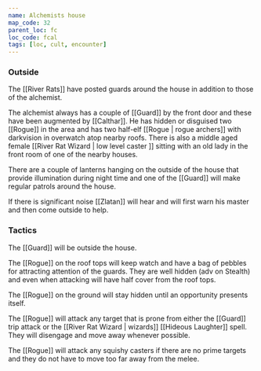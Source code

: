 ```yaml
---
name: Alchemists house
map_code: 32
parent_loc: fc
loc_code: fcal
tags: [loc, cult, encounter]
---
```

### Outside

The [[River Rats]] have posted guards around the house in addition to those of the alchemist.

The alchemist always has a couple of [[Guard]] by the front door and these have been augmented by [[Calthar]].  He has hidden or disguised two [[Rogue]] in the area and has two half-elf [[Rogue | rogue archers]] with darkvision in overwatch atop nearby roofs.  There is also a middle aged female [[River Rat Wizard | low level caster ]] sitting with an old lady in the front room of one of the nearby houses.

There are a couple of lanterns hanging on the outside of the house that provide illumination during night time and one of the [[Guard]] will make regular patrols around the house.

If there is significant noise [[Zlatan]] will hear and will first warn his master and then come outside to help.

### Tactics
The [[Guard]] will be outside the house.

The [[Rogue]] on the roof tops will keep watch and have a bag of pebbles for attracting attention of the guards.  They are well hidden (adv on Stealth) and even when attacking will have half cover from the roof tops.

The [[Rogue]] on the ground will stay hidden until an opportunity presents itself.

The [[Rogue]] will attack any target that is prone from either the [[Guard]] trip attack or the [[River Rat Wizard | wizards]] [[Hideous Laughter]] spell.  They will disengage and move away whenever possible.

The [[Rogue]] will attack any squishy casters if there are no prime targets and they do not have to move too far away from the melee.